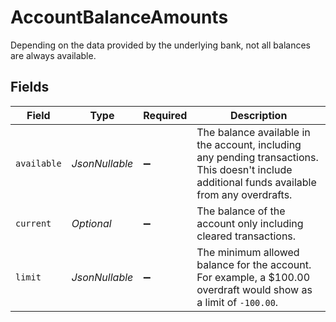 # AccountBalanceAmounts

Depending on the data provided by the underlying bank, not all balances are always available.


## Fields

| Field                                                                                                                                          | Type                                                                                                                                           | Required                                                                                                                                       | Description                                                                                                                                    |
| ---------------------------------------------------------------------------------------------------------------------------------------------- | ---------------------------------------------------------------------------------------------------------------------------------------------- | ---------------------------------------------------------------------------------------------------------------------------------------------- | ---------------------------------------------------------------------------------------------------------------------------------------------- |
| `available`                                                                                                                                    | *JsonNullable<BigDecimal>*                                                                                                                     | :heavy_minus_sign:                                                                                                                             | The balance available in the account, including any pending transactions. This doesn't include additional funds available from any overdrafts. |
| `current`                                                                                                                                      | *Optional<BigDecimal>*                                                                                                                         | :heavy_minus_sign:                                                                                                                             | The balance of the account only including cleared transactions.                                                                                |
| `limit`                                                                                                                                        | *JsonNullable<BigDecimal>*                                                                                                                     | :heavy_minus_sign:                                                                                                                             | The minimum allowed balance for the account. For example, a $100.00 overdraft would show as a limit of `-100.00`.                              |